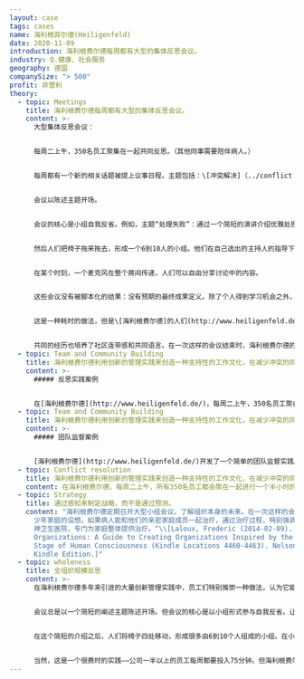 ```yaml
---
layout: case
tags: cases
name: 海利根菲尔德(Heiligenfeld)
date: 2020-11-09
introduction: 海利根费尔德每周都有大型的集体反思会议。
industry: Q.健康、社会服务
geography: 德国
companySize: "> 500"
profit: 非营利
theory:
  - topic: Meetings
    title: 海利根费尔德每周都有大型的集体反思会议。
    content: >-
      大型集体反思会议：


      每周二上午，350名员工聚集在一起共同反思。（其他同事需要陪伴病人。）


      每周都有一个新的相关话题被提上议事日程。主题包括：\[冲突解决]（../conflict resolution/）、处理失败、\[组织文化与价值观]（../culture and values/），以及类似的内容。


      会议以陈述主题开场。


      会议的核心是小组自我反省。例如，主题“处理失败”：通过一个简短的演讲介绍优雅处理失败的方法——当我们不再对自己的失败进行评判时，新的可能性会如此这般的被打开等等。


      然后人们把椅子拖来拖去，形成一个6到10人的小组。他们在自己选出的主持人的指导下，分组思考这个话题。


      在某个时刻，一个麦克风在整个房间传递，人们可以自由分享讨论中的内容。


      这些会议没有被脚本化的结果：没有预期的最终成果定义。除了个人得到学习机会之外，集体见解也应运而生。当人们返回工作岗位时，都会主动采取行动。


      这是一种耗时的做法，但是\[海利根费尔德]的人们(http://www.heiligenfeld.de/)说，好处远远大于投入的代价。这些会议就像给全公司打类固醇般的培训计划。


      共同的经历也培养了社区连带感和共同语言。在一次这样的会议结束时，海利根费尔德的一名员工站起来说：“你知道，我希望家里也能有更多的海利根费尔德精神。
  - topic: Team and Community Building
    title: 海利根费尔德利用创新的管理实践来创造一种支持性的工作文化，在减少冲突的同时培养信任、同理心和同情心。
    content: >-
      ##### 反思实践案例


      在[海利根费尔德](http://www.heiligenfeld.de/)，每周二上午，350名员工聚在一起进行一个半小时的共同反思。每周会有一个与当下相关、有利于自我反省的新话题被提上议事日程。最近的会议反映了各种各样的主题，如冲突解决、处理失败、公司价值观、人际沟通、官僚制度、IT创新、风险管理、个人健康和正念。会议总是以一个简短的陈述开始，然后分小组进行自我反思。每个小组都会选出一位主持人，他会执行一些基本规则，创造一个安全的探索空间，成员都坦诚的让自己展示真实的、有时是脆弱的人性。在小范围内同事的倾听过程帮助下，人们敢于深入挖掘，获得关于自己和他人的新见解。同事们每周都会置身于一个由一些基本规则创造的安全空间，而这些规则要求他们作真正的自己。他们学会了用深厚的人性之光，透过自己的勇气力量以及弱点之美来看待彼此。在会议中建立起来的信任、同理心和同情心，远远超出了会议室的范围。这些感觉开始渗透到整个组织。
  - topic: Team and Community Building
    title: 海利根费尔德利用创新的管理实践来创造一种支持性的工作文化，在减少冲突的同时培养信任、同理心和同情心。
    content: >-
      ##### 团队监督案例


      [海利根费尔德](http://www.heiligenfeld.de/)开发了一个简单的团队监督实践。该公司与四名外部教练合作，每个教练都有自己的专长领域（关系、组织发展、系统思维、领导力）。每个月都有很多时间段开放给各团队和教练们约咨询时间。组织建议每个团队每年至少举行一次这类的咨询会议；但实际上，平均每个团队都会举行两到四次会议。在讨论中，在外部导师的帮助下，同事们能深入探讨紧张情绪会暴露出什么样的自我人性，以及如何才能逐渐解决紧张情绪。
  - topic: Conflict resolution
    title: 海利根费尔德利用创新的管理实践来创造一种支持性的工作文化，在减少冲突的同时培养信任、同理心和同情心。
    content: 在海利根费尔德，每周二上午，所有350名员工都会聚在一起进行一个半小时的共同反思。每周都会有一个新的话题被提上议事日程，这个话题是有利于自我反省的最新话题。最近的会议反映了各种各样的主题，如冲突解决、处理失败、公司价值观、人际沟通、官僚制度、IT创新、风险管理、个人健康和正念。会议总是以一个简短的陈述开始，然后在小组中进行自我反思。每个小组都会选出一位执行基本规则的促进者，这些规则创造了一个可以安全探索、真实和易受攻击的空间。在小范围内，在同事的倾听帮助下，人们敢于深入挖掘，获得关于自己和他人的新见解。同事们每周都会置身于一个由基本规则所创造的安全空间，而这些规则要求他们作真正的自己。他们学会了用深厚的人性之光，用自己的力量和弱点之美来看待彼此。在这些会议中形成的信任、同理心和同情心会扩展到整个组织。
  - topic: Strategy
    title: 通过感知来制定战略，而不是通过预测。
    content: "海利根费尔德定期召开大型小组会议，了解组织本身的未来。在一次这样的会议上，出现了将海利根费尔德对精神疾病的整体解决方案，扩展用于有儿童和青\
      少年家庭的设想。如果病人能和他们的亲密家庭成员一起治疗，通过治疗过程，特别强调并荣耀美丽的家庭关系，那岂不是很美妙吗？一年后，他们开设了一家新的精\
      神卫生医院，专门为家庭整体提供治疗。^\\[Laloux, Frederic (2014-02-09). Reinventing
      Organizations: A Guide to Creating Organizations Inspired by the Next
      Stage of Human Consciousness (Kindle Locations 4460-4463). Nelson Parker.
      Kindle Edition.]"
  - topic: wholeness
    title: 全组织规模反思
    content: >-
      在海利根费尔德多年来引进的大量创新管理实践中，员工们特别推崇一种做法，认为它能使公司成为一个出色的工作场所。每周二上午，350名左右的员工聚在一起进行一个半小时的共同思考（根据房间大小，尽可能多的不需要陪伴病人的成员都参加）。每周都会有一个与当前相关的、有利于自我反省的新话题被提上议事日程，这些话题包括冲突解决、应对失败、公司价值观、人际沟通、官僚作风、IT创新、风险管理、个人健康和正念。


      会议总是以一个简短的阐述主题陈述开场。但会议的核心是以小组形式参与自我反省。让我们以“处理失败”这个主题为例来说明这个过程，是如何在海利根费尔德进行的。首先通过简短的全体演讲，介绍优雅处理失败的方法——当我们不再对失败进行评判时，就能如此这般的打开新的可能性；如何从一个更高的意识视角出发，将失败视为生命的邀请，是扩展我们的技能和意识，促进我们成长为更广阔自己的机会。


      在这个简短的介绍之后，人们将椅子四处移动，形成很多由6到10个人组成的小组。在小组中，人们被要求反思这个话题——他们如何处理生活中、工作中和家庭中的失败，无论是个人还是集体。每个小组都会选出一位主持人，他会执行一些基本规则，创造一个安全的探索空间，坦诚的让自己展示真实的人性、包括脆弱面。在小范围内同事的倾听帮助下，人们敢于深入挖掘，获得关于自己和他人的新见解。在某个时刻，一个麦克风传遍了整个房间，有兴趣的人会分享他们在讨论中的想法。这些会议没有预定的结果，也没有预期的最终成果；每个人都带着自己的个人学习收获离开会议。通常，会后会自动浮现很多集体智慧见解以及决策和倡议，然后在人们返回工作岗位时，会自动去执行。


      当然，这是一个很费时的实践——公司一半以上的员工每周都要投入75分钟。但海利根费尔德的人说，其收益远远大于成本。这些大型小组会议就像公司范围内的打类固醇的培训计划；整个组织通过一个又一个主题，一周又一周地发展壮大。^\[Laloux, Frederic (2014-02-09). Reinventing Organizations: A Guide to Creating Organizations Inspired by the Next Stage of Human Consciousness (Kindle Locations 3409-3430). Nelson Parker. Kindle Edition.]
---
```

